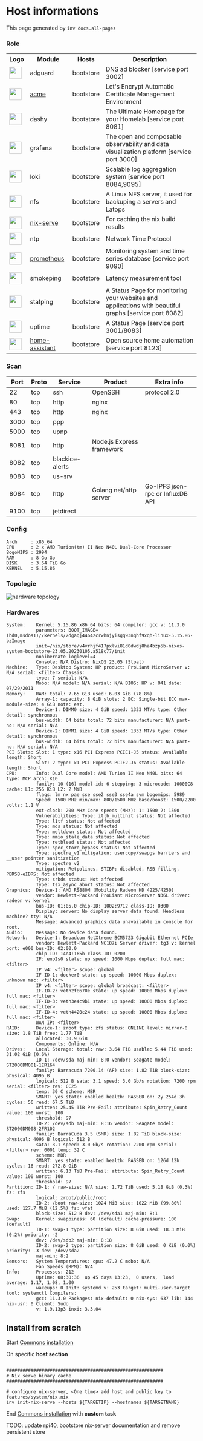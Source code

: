 # Host informations

This page generated by `inv docs.all-pages`


[comment]: (>>HOSTINFOS)


### Role

<table>
    <tr>
        <th>Logo</th>
        <th>Module</th>
        <th>Hosts</th>
        <th>Description</th>
    </tr><tr>
            <td><img width="32" src="https://play-lh.googleusercontent.com/pCqOLS2w-QaTI63tjFLvncHnbXc4100EQI3FAD0RZEFWjGMa_54M4x2HD7j48qMSv3kk"></td>
            <td>adguard</td>
            <td>bootstore</td>
        <td>DNS ad blocker [service port 3002]</td>
        <tr>
            <td><a href="../acme.md"><img width="32" src="https://www.kevinsubileau.fr/wp-content/uploads/2016/03/letsencrypt-logo-pad.png"></a></td>
            <td><a href="../acme.md">acme</a></td>
            <td>bootstore</td>
        <td>Let's Encrypt Automatic Certificate Management Environment</td>
        <tr>
            <td><img width="32" src="https://dashy.to/img/dashy.png"></td>
            <td>dashy</td>
            <td>bootstore</td>
        <td>The Ultimate Homepage for your Homelab [service port 8081]</td>
        <tr>
            <td><img width="32" src="https://patch.pulseway.com/Images/features/patch/3pp-logos/Grafana.png"></td>
            <td>grafana</td>
            <td>bootstore</td>
        <td>The open and composable observability and data visualization platform [service port 3000]</td>
        <tr>
            <td><img width="32" src="https://grafana.com/static/img/logos/logo-loki.svg"></td>
            <td>loki</td>
            <td>bootstore</td>
        <td>Scalable log aggregation system [service port 8084,9095]</td>
        <tr>
            <td><img width="32" src="https://logo-marque.com/wp-content/uploads/2021/09/Need-For-Speed-Logo-2019-2020.jpg"></td>
            <td>nfs</td>
            <td>bootstore</td>
        <td>A Linux NFS server, it used for backuping a servers and Latops</td>
        <tr>
            <td><a href="../nix-serve.md"><img width="32" src="https://camo.githubusercontent.com/33a99d1ffcc8b23014fd5f6dd6bfad0f8923d44d61bdd2aad05f010ed8d14cb4/68747470733a2f2f6e69786f732e6f72672f6c6f676f2f6e69786f732d6c6f676f2d6f6e6c792d68697265732e706e67"></a></td>
            <td><a href="../nix-serve.md">nix-serve</a></td>
            <td>bootstore</td>
        <td>For caching the nix build results</td>
        <tr>
            <td><img width="32" src="https://freesvg.org/img/ftntp-client.png"></td>
            <td>ntp</td>
            <td>bootstore</td>
        <td>Network Time Protocol</td>
        <tr>
            <td><a href="../prometheus.md"><img width="32" src="https://upload.wikimedia.org/wikipedia/commons/thumb/3/38/Prometheus_software_logo.svg/2066px-Prometheus_software_logo.svg.png"></a></td>
            <td><a href="../prometheus.md">prometheus</a></td>
            <td>bootstore</td>
        <td>Monitoring system and time series database [service port 9090]</td>
        <tr>
            <td><img width="32" src="https://img.freepik.com/vecteurs-premium/cardiogramme-cardiaque-isole-blanc_97886-1185.jpg?w=2000"></td>
            <td>smokeping</td>
            <td>bootstore</td>
        <td>Latency measurement tool</td>
        <tr>
            <td><img width="32" src="https://avatars.githubusercontent.com/u/61949049?s=32&v=4"></td>
            <td>statping</td>
            <td>bootstore</td>
        <td>A Status Page for monitoring your websites and applications with beautiful graphs [service port 8082]</td>
        <tr>
            <td><img width="32" src="https://cf.appdrag.com/dashboard-openvm-clo-b2d42c/uploads/Uptime-kuma-7fPG.png"></td>
            <td>uptime</td>
            <td>bootstore</td>
        <td>A Status Page [service port 3001/8083]</td>
        <tr>
            <td><a href="../home-assistant.md"><img width="32" src="https://upload.wikimedia.org/wikipedia/commons/thumb/6/6e/Home_Assistant_Logo.svg/32px-Home_Assistant_Logo.svg.png"></a></td>
            <td><a href="../home-assistant.md">home-assistant</a></td>
            <td>bootstore</td>
        <td>Open source home automation [service port 8123]</td>
        </table>
        
### Scan

| Port | Proto | Service | Product | Extra info |
| ------ | ------ | ------ |------ |------ |
|22|tcp|ssh|OpenSSH|protocol 2.0|
|80|tcp|http|nginx||
|443|tcp|http|nginx||
|3000|tcp|ppp|||
|5000|tcp|upnp|||
|8081|tcp|http|Node.js Express framework||
|8082|tcp|blackice-alerts|||
|8083|tcp|us-srv|||
|8084|tcp|http|Golang net/http server|Go-IPFS json-rpc or InfluxDB API|
|9100|tcp|jetdirect|||


        
### Config

```text
Arch     : x86_64
CPU      : 2 x AMD Turion(tm) II Neo N40L Dual-Core Processor
BogoMIPS : 2994
RAM      : 8 Go Go
DISK     : 3.64 TiB Go
KERNEL   : 5.15.86
```
        
### Topologie


![hardware topology](https://raw.githubusercontent.com/badele/nix-homelab/master/docs/hosts/bootstore/topologie.svg)
 
        
### Hardwares

```
System:    Kernel: 5.15.86 x86_64 bits: 64 compiler: gcc v: 11.3.0 
           parameters: BOOT_IMAGE=(hd0,msdos1)//kernels/2dgaqj44642crwhnjyisgq93nqhf9xqh-linux-5.15.86-bzImage 
           init=/nix/store/v4vrhjf417pxlvi81d0dwdj8ha4bzp5b-nixos-system-bootstore-23.05.20230105.a518c77/init 
           nohibernate loglevel=4 
           Console: N/A Distro: NixOS 23.05 (Stoat) 
Machine:   Type: Desktop System: HP product: ProLiant MicroServer v: N/A serial: <filter> Chassis: 
           type: 7 serial: N/A 
           Mobo: N/A model: N/A serial: N/A BIOS: HP v: O41 date: 07/29/2011 
Memory:    RAM: total: 7.65 GiB used: 6.03 GiB (78.8%) 
           Array-1: capacity: 8 GiB slots: 2 EC: Single-bit ECC max-module-size: 4 GiB note: est. 
           Device-1: DIMM0 size: 4 GiB speed: 1333 MT/s type: Other detail: synchronous 
           bus-width: 64 bits total: 72 bits manufacturer: N/A part-no: N/A serial: N/A 
           Device-2: DIMM1 size: 4 GiB speed: 1333 MT/s type: Other detail: synchronous 
           bus-width: 64 bits total: 72 bits manufacturer: N/A part-no: N/A serial: N/A 
PCI Slots: Slot: 1 type: x16 PCI Express PCIE1-J5 status: Available length: Short 
           Slot: 2 type: x1 PCI Express PCIE2-J6 status: Available length: Short 
CPU:       Info: Dual Core model: AMD Turion II Neo N40L bits: 64 type: MCP arch: K10 
           family: 10 (16) model-id: 6 stepping: 3 microcode: 10000C8 cache: L1: 256 KiB L2: 2 MiB 
           flags: lm nx pae sse sse2 sse3 sse4a svm bogomips: 5989 
           Speed: 1500 MHz min/max: 800/1500 MHz base/boost: 1500/2200 volts: 1.1 V 
           ext-clock: 200 MHz Core speeds (MHz): 1: 1500 2: 1500 
           Vulnerabilities: Type: itlb_multihit status: Not affected 
           Type: l1tf status: Not affected 
           Type: mds status: Not affected 
           Type: meltdown status: Not affected 
           Type: mmio_stale_data status: Not affected 
           Type: retbleed status: Not affected 
           Type: spec_store_bypass status: Not affected 
           Type: spectre_v1 mitigation: usercopy/swapgs barriers and __user pointer sanitization 
           Type: spectre_v2 
           mitigation: Retpolines, STIBP: disabled, RSB filling, PBRSB-eIBRS: Not affected 
           Type: srbds status: Not affected 
           Type: tsx_async_abort status: Not affected 
Graphics:  Device-1: AMD RS880M [Mobility Radeon HD 4225/4250] 
           vendor: Hewlett-Packard ProLiant MicroServer N36L driver: radeon v: kernel 
           bus-ID: 01:05.0 chip-ID: 1002:9712 class-ID: 0300 
           Display: server: No display server data found. Headless machine? tty: N/A 
           Message: Advanced graphics data unavailable in console for root. 
Audio:     Message: No device data found. 
Network:   Device-1: Broadcom NetXtreme BCM5723 Gigabit Ethernet PCIe 
           vendor: Hewlett-Packard NC107i Server driver: tg3 v: kernel port: e000 bus-ID: 02:00.0 
           chip-ID: 14e4:165b class-ID: 0200 
           IF: enp2s0 state: up speed: 1000 Mbps duplex: full mac: <filter> 
           IP v4: <filter> scope: global 
           IF-ID-1: docker0 state: up speed: 10000 Mbps duplex: unknown mac: <filter> 
           IP v4: <filter> scope: global broadcast: <filter> 
           IF-ID-2: veth2f8670e state: up speed: 10000 Mbps duplex: full mac: <filter> 
           IF-ID-3: veth3e4c9b1 state: up speed: 10000 Mbps duplex: full mac: <filter> 
           IF-ID-4: veth4420c24 state: up speed: 10000 Mbps duplex: full mac: <filter> 
           WAN IP: <filter> 
RAID:      Device-1: zroot type: zfs status: ONLINE level: mirror-0 size: 1.8 TiB free: 1.77 TiB 
           allocated: 30.9 GiB 
           Components: Online: N/A 
Drives:    Local Storage: total: raw: 3.64 TiB usable: 5.44 TiB used: 31.02 GiB (0.6%) 
           ID-1: /dev/sda maj-min: 8:0 vendor: Seagate model: ST2000DM001-1ER164 
           family: Barracuda 7200.14 (AF) size: 1.82 TiB block-size: physical: 4096 B 
           logical: 512 B sata: 3.1 speed: 3.0 Gb/s rotation: 7200 rpm serial: <filter> rev: CC25 
           temp: 30 C scheme: MBR 
           SMART: yes state: enabled health: PASSED on: 2y 254d 3h cycles: 56 read: 67.5 TiB 
           written: 25.45 TiB Pre-Fail: attribute: Spin_Retry_Count value: 100 worst: 100 
           threshold: 97 
           ID-2: /dev/sdb maj-min: 8:16 vendor: Seagate model: ST2000DM008-2FR102 
           family: BarraCuda 3.5 (SMR) size: 1.82 TiB block-size: physical: 4096 B logical: 512 B 
           sata: 3.1 speed: 3.0 Gb/s rotation: 7200 rpm serial: <filter> rev: 0001 temp: 32 C 
           scheme: MBR 
           SMART: yes state: enabled health: PASSED on: 126d 12h cycles: 16 read: 272.8 GiB 
           written: 6.13 TiB Pre-Fail: attribute: Spin_Retry_Count value: 100 worst: 100 
           threshold: 97 
Partition: ID-1: / raw-size: N/A size: 1.72 TiB used: 5.18 GiB (0.3%) fs: zfs 
           logical: zroot/public/root 
           ID-2: /boot raw-size: 1024 MiB size: 1022 MiB (99.80%) used: 127.7 MiB (12.5%) fs: vfat 
           block-size: 512 B dev: /dev/sda1 maj-min: 8:1 
Swap:      Kernel: swappiness: 60 (default) cache-pressure: 100 (default) 
           ID-1: swap-1 type: partition size: 8 GiB used: 18.3 MiB (0.2%) priority: -2 
           dev: /dev/sdb2 maj-min: 8:18 
           ID-2: swap-2 type: partition size: 8 GiB used: 0 KiB (0.0%) priority: -3 dev: /dev/sda2 
           maj-min: 8:2 
Sensors:   System Temperatures: cpu: 47.2 C mobo: N/A 
           Fan Speeds (RPM): N/A 
Info:      Processes: 212 
           Uptime: 08:30:36  up 45 days 13:23,  0 users,  load average: 1.17, 1.08, 1.00 
           wakeups: 0 Init: systemd v: 253 target: multi-user.target tool: systemctl Compilers: 
           gcc: 11.3.0 Packages: nix-default: 0 nix-sys: 637 lib: 144 nix-usr: 0 Client: Sudo 
           v: 1.9.13p3 inxi: 3.3.04
```

        

[comment]: (<<HOSTINFOS)

## Install from scratch

Start [Commons installation](../installation.md)

On specific **host section**
```

##########################################################
# Nix serve binary cache
##########################################################

# configure nix-server, <One time> add host and public key to features/system/nix.nix 
inv init-nix-serve --hosts ${TARGETIP} --hostnames ${TARGETNAME}
```

End [Commons installation](../installation.md) with **custom task**

TODO: update rpi40, bootstore nix-server documentation and remove persistent store